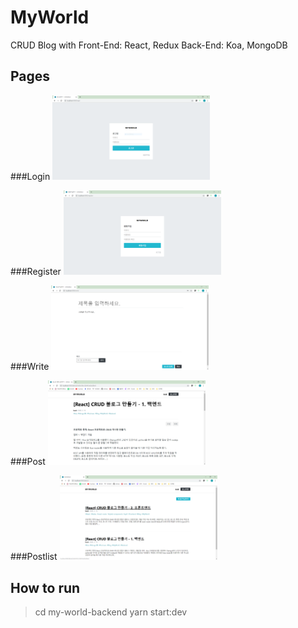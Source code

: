 # MyWorld

CRUD Blog with
Front-End: React, Redux
Back-End: Koa, MongoDB

## Pages

###Login
<img  src="./screenshots/login.PNG"  width="50%"/>

###Register
<img  src="./screenshots/register.PNG"  width="50%"/>

###Write
<img  src="./screenshots/write.PNG"  width="50%"/>

###Post
<img  src="./screenshots/post.PNG"  width="50%"/>

###Postlist
<img  src="./screenshots/postlist.PNG"  width="50%"/>

## How to run

> cd my-world-backend
> yarn start:dev
